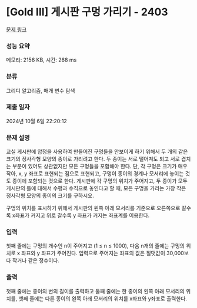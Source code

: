 # [Gold III] 게시판 구멍 가리기 - 2403 

[문제 링크](https://www.acmicpc.net/problem/2403) 

### 성능 요약

메모리: 2156 KB, 시간: 268 ms

### 분류

그리디 알고리즘, 매개 변수 탐색

### 제출 일자

2024년 10월 6일 22:20:12

### 문제 설명

<p>교실 게시판에 압정을 사용하여 만들어진 구멍들을 안보이게 하기 위해서 두 개의 같은 크기의 정사각형 모양의 종이로 가리려고 한다. 두 종이는 서로 떨어져도 되고 서로 겹치는 부분이 있어도 상관없지만 모든 구멍들을 포함해야 한다. 단, 각 구멍은 크기가 매우 작아,  x, y 좌표로 표현되는 점으로 표현되고, 구멍이 종이의 경계나 모서리에 놓이는 것도 종이에 포함되는 것으로 한다.  게시판에 각 구멍의 위치가 주어지고, 두 종이가  모두 게시판의 틀에 대해서 수평과 수직으로 놓인다고 할 때,  모든 구멍을 가리는 가장 작은 정사각형 모양의 종이의 크기를 구하시오.</p>

<p>구멍의 위치를 표시하기 위해서 게시판의 왼쪽 아래 모서리를 기준으로 오른쪽으로 갈수록 x좌표가 커지고 위로 갈수록 y 좌표가 커지는 좌표계를 이용한다. </p>

### 입력 

 <p>첫째 줄에는 구멍의 개수인 n이 주어지고 (1 ≤ n ≤ 1000), 다음 n개의 줄에는 구멍의 위치로 x 좌표와 y 좌표가 주어진다. 입력으로 주어지는 좌표의 값은 절댓값이 30,000보다 작거나 같은 정수이다.</p>

### 출력 

 <p>첫째 줄에는 종이의 변의 길이를 출력하고 둘째 줄에는 한 종이의 왼쪽 아래 모서리의 위치를, 셋째 줄에는 다른 종이의 왼쪽 아래 모서리의 위치를 x좌표와 y좌표로 출력한다.</p>

